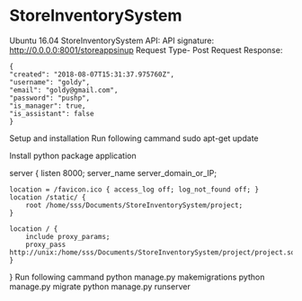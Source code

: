 
# StoreInventorySystem
Ubuntu 16.04
StoreInventorySystem API:
API signature:
http://0.0.0.0:8001/storeappsinup
Request Type- Post
Request Response:

    {
    "created": "2018-08-07T15:31:37.975760Z",
    "username": "goldy",
    "email": "goldy@gmail.com",
    "password": "pushp",
    "is_manager": true,
    "is_assistant": false
    }
    
Setup and installation
Run following cammand
sudo apt-get update

Install python package
application



server {
    listen 8000;
    server_name server_domain_or_IP;

    location = /favicon.ico { access_log off; log_not_found off; }
    location /static/ {
        root /home/sss/Documents/StoreInventorySystem/project;
    }

    location / {
        include proxy_params;
        proxy_pass http://unix:/home/sss/Documents/StoreInventorySystem/project/project.sock;
    }
}
Run following cammand
python manage.py makemigrations
python manage.py migrate
python manage.py runserver
